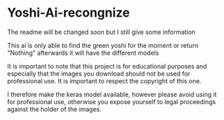 # Yoshi-Ai-recongnize

The readme will be changed soon but I still give some information

This ai is only able to find the green yoshi for the moment or return "Nothing" afterwards it will have the different models

It is important to note that this project is for educational purposes and especially that the images you download should not be used for professional use. It is important 
to respect the copyright of this one.



I therefore make the keras model available, however please avoid using it for professional use, otherwise you expose yourself to legal proceedings against the holder of 
the images.
